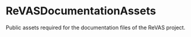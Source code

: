 # ReVASDocumentationAssets
Public assets required for the documentation files of the ReVAS project.
